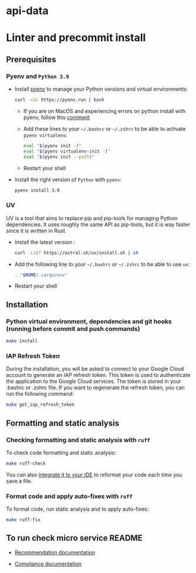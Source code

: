 # api-data

# Linter and precommit install

## Prerequisites

### Pyenv and `Python 3.9`

- Install [pyenv](https://github.com/pyenv/pyenv) to manage your Python versions and virtual environments:

  ```bash
  curl -sSL https://pyenv.run | bash
  ```

  - If you are on MacOS and experiencing errors on python install with pyenv, follow this [comment](https://github.com/pyenv/pyenv/issues/1740#issuecomment-738749988)
  - Add these lines to your `~/.bashrc` or `~/.zshrc` to be able to activate `pyenv virtualenv`:

      ```bash
      eval "$(pyenv init -)"
      eval "$(pyenv virtualenv-init -)"
      eval "$(pyenv init --path)"
      ```

  - Restart your shell

- Install the right version of `Python` with `pyenv`:

  ```bash
  pyenv install 3.9
  ```

### UV

UV is a tool that aims to replace pip and pip-tools for managing Python dependencies. It uses roughly the same API as pip-tools, but it is way faster since it is written in Rust.

- Install the latest version :

  ```bash
  curl -LsSf https://astral.sh/uv/install.sh | sh
  ```

- Add the following line to your `~/.bashrc` or `~/.zshrc` to be able to use `uv`:

  ```bash
  . "$HOME/.cargo/env"
  ```

- Restart your shell

## Installation

### Python virtual environment, dependencies and git hooks (running before commit and push commands)

```bash
make install
```

### IAP Refresh Token

During the installation, you will be asked to connect to your Google Cloud account to generate an IAP refresh token. This token is used to authenticate the application to the Google Cloud services. The token is stored in your .bashrc or .zshrc file. If you want to regenerate the refresh token, you can run the following command:

```bash
make get_iap_refresh_token
```

## Formatting and static analysis

### Checking formatting and static analysis with `ruff`

To check code formatting and static analysis:

```bash
make ruff-check
```

You can also [integrate it to your IDE](https://docs.astral.sh/ruff/integrations/) to reformat
your code each time you save a file.

### Format code and apply auto-fixes with `ruff`

To format code, run static analysis and to apply auto-fixes:

```bash
make ruff-fix
```

## To run check micro service README

- [Recommendation documentation](apps/recommendation/README.md)

- [Compliance documentation](apps/fraud/compliance/api/README.md)
